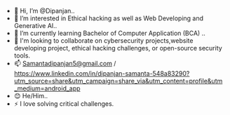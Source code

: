 - 👋 Hi, I’m @Dipanjan.. 
- 👀 I’m interested in Ethical hacking as well as Web Developing and Generative AI.. 
- 🌱 I’m currently learning Bachelor of Computer Application (BCA) .. 
- 💞️ I'm looking to collaborate on cybersecurity projects,website developing project, ethical hacking challenges, or open-source security tools.
- 📫 Samantadipanjan5@gmail.com / https://www.linkedin.com/in/dipanjan-samanta-548a83290?utm_source=share&utm_campaign=share_via&utm_content=profile&utm_medium=android_app
- 😊 He/Him..
- ⚡ I love solving critical challenges.  
